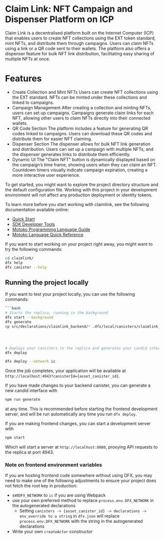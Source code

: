 # Claim Link: NFT Campaign and Dispenser Platform on ICP

Claim Link is a decentralised platform built on the Internet Computer (ICP) that enables users to create NFT collections using the EXT token standard, mint NFTs, and distribute them through campaigns. Users can claim NFTs using a link or a QR code sent to their wallets. The platform also offers a dispenser feature for bulk NFT link distribution, facilitating easy sharing of multiple NFTs at once.

# Features

- Create Collection and Mint NFTs
  Users can create NFT collections using the EXT standard.
  NFTs can be minted under these collections and linked to campaigns.
- Campaign Management
  After creating a collection and minting NFTs, users can set up campaigns.
  Campaigns generate claim links for each NFT, allowing other users to claim NFTs directly into their connected wallets.
- QR Code Section
  The platform includes a feature for generating QR codes linked to campaigns.
  Users can download these QR codes and distribute them for easier NFT claiming.
- Dispenser Section
  The dispenser allows for bulk NFT link generation and distribution.
  Users can set up a campaign with multiple NFTs, and the dispenser generates links to distribute them efficiently.
- Dynamic UI
  The "Claim NFT" button is dynamically displayed based on the campaign’s time frame, showing users when they can claim an NFT.
  Countdown timers visually indicate campaign expiration, creating a more interactive user experience.

To get started, you might want to explore the project directory structure and the default configuration file. Working with this project in your development environment will not affect any production deployment or identity tokens.

To learn more before you start working with claimlink, see the following documentation available online:

- [Quick Start](https://internetcomputer.org/docs/current/developer-docs/setup/deploy-locally)
- [SDK Developer Tools](https://internetcomputer.org/docs/current/developer-docs/setup/install)
- [Motoko Programming Language Guide](https://internetcomputer.org/docs/current/motoko/main/motoko)
- [Motoko Language Quick Reference](https://internetcomputer.org/docs/current/motoko/main/language-manual)

If you want to start working on your project right away, you might want to try the following commands:

```bash
cd claimlink/
dfx help
dfx canister --help
```

## Running the project locally

If you want to test your project locally, you can use the following commands:

````bash
```bash
# Starts the replica, running in the background
dfx start --background
dfx generate
cp src/declarations/claimlink_backend/* .dfx/local/canisters/claimlink_backend/




# Deploys your canisters to the replica and generates your candid interface
dfx deploy

dfx deploy --network ic
````

Once the job completes, your application will be available at `http://localhost:4943?canisterId={asset_canister_id}`.

If you have made changes to your backend canister, you can generate a new candid interface with

```bash
npm run generate
```

at any time. This is recommended before starting the frontend development server, and will be run automatically any time you run `dfx deploy`.

If you are making frontend changes, you can start a development server with

```bash
npm start
```

Which will start a server at `http://localhost:8080`, proxying API requests to the replica at port 4943.

### Note on frontend environment variables

If you are hosting frontend code somewhere without using DFX, you may need to make one of the following adjustments to ensure your project does not fetch the root key in production:

- set`DFX_NETWORK` to `ic` if you are using Webpack
- use your own preferred method to replace `process.env.DFX_NETWORK` in the autogenerated declarations
  - Setting `canisters -> {asset_canister_id} -> declarations -> env_override to a string` in `dfx.json` will replace `process.env.DFX_NETWORK` with the string in the autogenerated declarations
- Write your own `createActor` constructor
